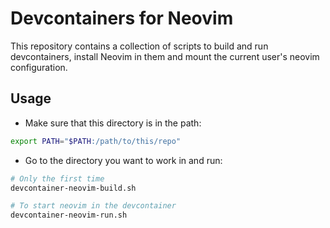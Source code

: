 # Devcontainers for Neovim

This repository contains a collection of scripts to build and run devcontainers, install Neovim in them and mount the current user's neovim configuration.

## Usage

- Make sure that this directory is in the path:

```bash
export PATH="$PATH:/path/to/this/repo"
```

- Go to the directory you want to work in and run:

```bash
# Only the first time
devcontainer-neovim-build.sh

# To start neovim in the devcontainer
devcontainer-neovim-run.sh
```
